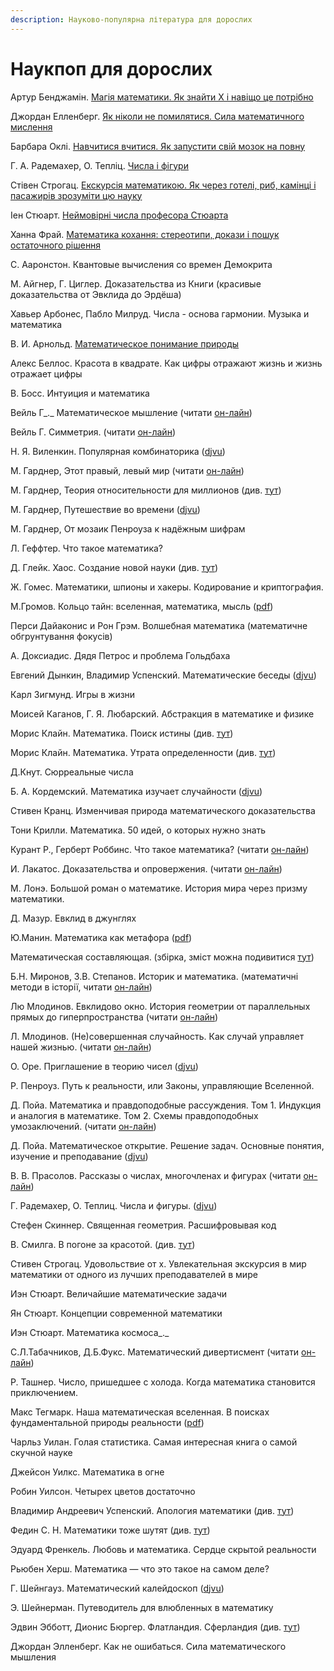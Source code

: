 ```yaml
---
description: Науково-популярна література для дорослих
---
```


# Наукпоп для дорослих

Артур Бенджамін. [Магія математики. Як знайти Х і навіщо це потрібно](https://kmbooks.com.ua/book?code=733716)

Джордан Елленберг. [Як ніколи не помилятися. Сила математичного мислення](https://nashformat.ua/products/yak-nikoly-ne-pomylyatysya.-syla-matematychnogo-myslennya-709048)

Барбара Оклі. [Навчитися вчитися. Як запустити свій мозок на повну](https://nashformat.ua/products/navchytysya-vchytysya.-yak-zapustyty-svij-mozok-na-povnu-709140)

Г. А. Радемахер, О. Тепліц. [Числа і фігури](https://bohdan-books.com/catalog/book/104055/)

Стівен Строгац. [Екскурсія математикою. Як через готелі, риб, камінці і пасажирів зрозуміти цю науку](https://nashformat.ua/products/ekskursiya-matematykoyu.-yak-cherez-goteli-ryb-kamintsi-i-pasazhyriv-zrozumity-tsyu-nauku-709220)

Іен Стюарт. [Неймовірні числа професора Стюарта](https://nashformat.ua/products/nejmovirni-chysla-profesora-styuarta-909245)

Ханна Фрай. [Математика кохання: стереотипи, докази і пошук остаточного рішення](https://nashformat.ua/products/matematyka-kohannya-stereotypy-dokazy-i-poshuk-ostatochnogo-rishennya-707344)



С. Ааронстон. Квантовые вычисления со времен Демокрита

М. Айгнер, Г. Циглер. Доказательства из Книги \(красивые доказательства от Эвклида до Эрдёша\)

Хавьер Арбонес, Пабло Милруд. Числа - основа гармонии. Музыка и математика

В. И. Арнольд. [Математическое понимание природы](https://www.mccme.ru/free-books/arnold/VIA-mpp.pdf)

Алекс Беллос. Красота в квадрате. Как цифры отражают жизнь и жизнь отражает цифры

В. Босс. Интуиция и математика

Вейль Г_._  Математическое мышление \(читати [он-лайн](https://www.mathedu.ru/text/veyl_matematicheskoe_myshlenie_1989/p0/)\)

Вейль Г.  Симметрия. \(читати [он-лайн](https://www.mathedu.ru/text/veyl_simmetriya_1968/p0/)\)

Н. Я. Виленкин. Популярная комбинаторика \([djvu](https://math.ru/lib/files/djvu/combinatorika.djvu)\)

М. Гарднер, Этот правый, левый мир \(читати [он-лайн](https://e-libra.me/read/465723-etot-pravyy-levyy-mir.html)\)

М. Гарднер, Теория относительности для миллионов \(див. [тут](https://royallib.com/book/martin_gardner/teoriya_otnositelnosti_dlya_millionov.html)\)

М. Гарднер, Путешествие во времени \([djvu](https://sheba.spb.ru/za/puteshestvie-vovreneni-1990.djvu)\) 

М. Гарднер, От мозаик Пенроуза к надёжным шифрам 

Л. Геффтер. Что такое математика?

Д. Глейк. Хаос. Создание новой науки \(див. [тут](https://royallib.com/book/gleyk_dgeyms/haos_sozdanie_novoy_nauki.html)\)

Ж. Гомес. Математики, шпионы и хакеры. Кодирование и криптография.

М.Громов. Кольцо тайн: вселенная, математика, мысль \([pdf](https://www.phantastike.com/math/koltso_tayn/pdf/)\)

Перси Дайаконис и Рон Грэм. Волшебная математика \(математичне обгрунтування фокусів\)

А. Доксиадис. Дядя Петрос и проблема Гольдбаха

Евгений Дынкин, Владимир Успенский. Математические беседы \([djvu](https://sheba.spb.ru/vuz/matemat-besedy-1952.djvu)\)

Карл Зигмунд. Игры в жизни 

Моисей Каганов, Г. Я. Любарский. Абстракция в математике и физике

Морис Клайн. Математика. Поиск истины \(див. [тут](https://royallib.com/book/klayn_moris/matematika_poisk_istini.html)\)

Морис Клайн. Математика. Утрата определенности \(див. [тут](https://royallib.com/book/klayn_moris/matematika_utrata_opredelennosti.html)\)

Д.Кнут. Сюрреальные числа

Б. А. Кордемский. Математика изучает случайности \([djvu](https://sheba.spb.ru/vuz/matematika-sluchainosti-1975.djvu)\)

Стивен Кранц. Изменчивая природа математического доказательства

Тони Крилли. Математика. 50 идей, о которых нужно знать

Курант Р., Герберт Роббинс. Что такое математика? \(читати [он-лайн](https://www.mathedu.ru/text/kurant_robbins_chto_takoe_matematika_2001/p7/)\)

И. Лакатос. Доказательства и опровержения. \(читати [он-лайн](https://www.mathedu.ru/text/lakatos_dokazatelstva_i_oproverzheniya_1967/p0/)\)

М. Лонэ. Большой роман о математике. История мира через призму математики.

Д. Мазур. Евклид в джунглях 

Ю.Манин. Математика как метафора \([pdf](https://math.ru/lib/files/pdf/manin.pdf)\)

Математическая составляющая. \(збірка, зміст можна подивитися [тут](https://www.mathedu.ru/files/news/books/matematicheskaya_sostavlyayushhaya_2019.pdf)\)

Б.Н. Миронов, З.В. Степанов. Историк и математика. \(математичні методи в історії, читати [он-лайн](https://bookree.org/reader?file=590994)\)

Лю Млодинов. Евклидово окно. История геометрии от параллельных прямых до гиперпространства \(читати [он-лайн](https://readli.net/chitat-online/?b=320962&pg=1)\)

Л. Млодинов. \(Не\)совершенная случайность. Как случай управляет нашей жизнью. \(читати [он-лайн](https://www.e-reading.life/book.php?book=1015476)\)

О. Оре. Приглашение в теорию чисел \([djvu](https://math.ru/lib/files/djvu/bib-kvant-15/Kv03-80_Priglashenie_V_Teoriyu_Chisel_O.Ore.djvu)\)

Р. Пенроуз. Путь к реальности, или Законы, управляющие Вселенной. 

Д. Пойа. Математика и правдоподобные рассуждения. Том 1. Индукция и аналогия в математике. Том 2. Схемы правдоподобных умозаключений. \(читати [он-лайн](https://www.mathedu.ru/text/poya_matematika_i_pravdopodobnye_rassuzhdeniya_1975/p0/)\)

Д. Пойа. Математическое открытие. Решение задач. Основные понятия, изучение и преподавание \([djvu](https://math.ru/lib/files/djvu/polya/otkrytie.djvu)\)

В. В. Прасолов. Рассказы о числах, многочленах и фигурах \(читати [он-лайн](https://www.mathedu.ru/text/prasolov_rasskazy_o_chislah_mnogochlenah_i_figurah_2017/p0/)\)

Г. Радемахер, О. Теплиц. Числа и фигуры. \([djvu](https://sheba.spb.ru/vuz/chisla-figury-1962.djvu)\)

Стефен Скиннер. Священная геометрия. Расшифровывая код 

В. Смилга. В погоне за красотой. \(див. [тут](https://royallib.com/book/smilga_voldemar/v_pogone_za_krasotoy.html)\)

Стивен Строгац. Удовольствие от х. Увлекательная экскурсия в мир математики от одного из лучших преподавателей в мире

Иэн Стюарт. Величайшие математические задачи

Ян Стюарт. Концепции современной математики

Иэн Стюарт. Математика космоса_._

С.Л.Табачников, Д.Б.Фукс. Математический дивертисмент \(читати [он-лайн](https://docs.google.com/viewer?url=https%3A%2F%2Fs.11klasov.ru%2Findex.php%3Fdo%3Ddownload%26id%3D9534%26viewonline%3D1)\)

Р. Ташнер. Число, пришедшее с холода. Когда математика становится приключением.

Макс Тегмарк. Наша математическая вселенная. В поисках фундаментальной природы реальности \([pdf](http://studspace.ru/wp-content/uploads/2017/10/1tegmark_maks_nasha_matematicheskaya_vselennaya_v_poiskakh_fu-1.pdf)\)

Чарльз Уилан. Голая статистика. Самая интересная книга о самой скучной науке

Джейсон Уилкс. Математика в огне

Робин Уилсон. Четырех цветов достаточно

Владимир Андреевич Успенский. Апология математики \(див. [тут](https://royallib.com/book/uspenskiy_vladimir_andreevich/apologiya_matematiki_ili_o_matematike_kak_chasti_duhovnoy_kulturi.html)\)

Федин С. Н. Математики тоже шутят \(див. [тут](https://royallib.com/book/fedin_sergey/matematiki_toge_shutyat.html)\)

Эдуард Френкель. Любовь и математика. Сердце скрытой реальности

Рьюбен Херш. Математика — что это такое на самом деле?

Г. Шейнгауз. Математический калейдоскоп \([djvu](https://sheba.spb.ru/za/kvant08-matemat-1981.djvu)\)

Э. Шейнерман. Путеводитель для влюбленных в математику

Эдвин Эбботт, Дионис Бюргер. Флатландия. Сферландия \(див. [тут](https://royallib.com/book/byurger_dionis/sferlandiya.html)\)

Джордан Элленберг. Как не ошибаться. Сила математического мышления

